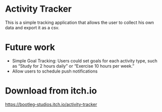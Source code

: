 # Activity Tracker
This is a simple tracking application that allows the user to collect his own data and export it as a csv. 
# Future work
- Simple Goal Tracking: Users could set goals for each activity type, such as “Study for 2 hours daily” or “Exercise 10 hours per week.”
- Allow users to schedule push notifications

# Download from itch.io
https://bootleg-studios.itch.io/activity-tracker
